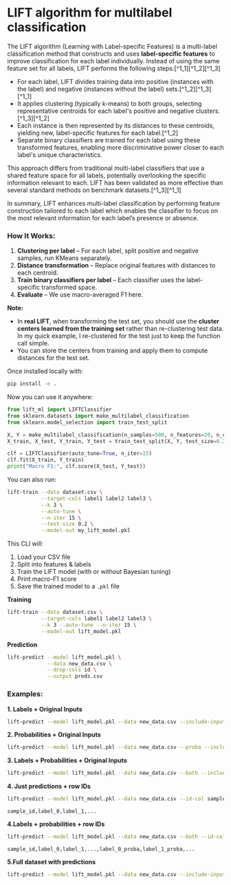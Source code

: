# LIFT algorithm for multilabel classification

The LIFT algorithm (Learning with Label-specific Features) is a multi-label classification method that constructs and uses **label-specific features** to improve classification for each label individually. Instead of using the same feature set for all labels, LIFT performs the following steps:[^1_1][^1_2][^1_3]

- For each label, LIFT divides training data into positive (instances with the label) and negative (instances without the label) sets.[^1_2][^1_3][^1_1]
- It applies clustering (typically k-means) to both groups, selecting representative centroids for each label's positive and negative clusters.[^1_3][^1_2]
- Each instance is then represented by its distances to these centroids, yielding new, label-specific features for each label.[^1_2]
- Separate binary classifiers are trained for each label using these transformed features, enabling more discriminative power closer to each label's unique characteristics.

This approach differs from traditional multi-label classifiers that use a shared feature space for all labels, potentially overlooking the specific information relevant to each. LIFT has been validated as more effective than several standard methods on benchmark datasets.[^1_3][^1_1]

In summary, LIFT enhances multi-label classification by performing feature construction tailored to each label which enables the classifier to focus on the most relevant information for each label’s presence or absence.

### How It Works:

1. **Clustering per label** – For each label, split positive and negative samples, run KMeans separately.
2. **Distance transformation** – Replace original features with distances to each centroid.
3. **Train binary classifiers per label** – Each classifier uses the label-specific transformed space.
4. **Evaluate** – We use macro-averaged F1 here.

**Note:**

- In **real LIFT**, when transforming the test set, you should use the **cluster centers learned from the training set** rather than re-clustering test data. In my quick example, I re-clustered for the test just to keep the function call simple.
- You can store the centers from training and apply them to compute distances for the test set.

Once installed locally with:

```bash
pip install -e .
```

Now you can use it anywhere:

```python
from lift_ml import LIFTClassifier
from sklearn.datasets import make_multilabel_classification
from sklearn.model_selection import train_test_split

X, Y = make_multilabel_classification(n_samples=500, n_features=20, n_classes=5, random_state=42)
X_train, X_test, Y_train, Y_test = train_test_split(X, Y, test_size=0.2)

clf = LIFTClassifier(auto_tune=True, n_iter=15)
clf.fit(X_train, Y_train)
print("Macro F1:", clf.score(X_test, Y_test))
```

You can also run:

```bash
lift-train --data dataset.csv \
           --target-cols label1 label2 label3 \
           --k 3 \
           --auto-tune \
           --n-iter 15 \
           --test-size 0.2 \
           --model-out my_lift_model.pkl
```

This CLI will:

1. Load your CSV file
2. Split into features \& labels
3. Train the LIFT model (with or without Bayesian tuning)
4. Print macro-F1 score
5. Save the trained model to a `.pkl` file

**Training**

```bash
lift-train --data dataset.csv \
           --target-cols label1 label2 label3 \
           --k 3 --auto-tune --n-iter 15 \
           --model-out lift_model.pkl
```


**Prediction**

```bash
lift-predict --model lift_model.pkl \
             --data new_data.csv \
             --drop-cols id \
             --output preds.csv
```

### Examples:

**1. Labels + Original Inputs**

```bash
lift-predict --model lift_model.pkl --data new_data.csv --include-input
```

**2. Probabilities + Original Inputs**

```bash
lift-predict --model lift_model.pkl --data new_data.csv --proba --include-input
```

**3. Labels + Probabilities + Original Inputs**

```bash
lift-predict --model lift_model.pkl --data new_data.csv --both --include-input
```

**4. Just predictions + row IDs**

```bash
lift-predict --model lift_model.pkl --data new_data.csv --id-col sample_id --output preds.csv
```

```
sample_id,label_0,label_1,...
```


**4.Labels + probabilities + row IDs**

```bash
lift-predict --model lift_model.pkl --data new_data.csv --both --id-col sample_id --output preds_probas.csv
```

```
sample_id,label_0,label_1,...,label_0_proba,label_1_proba,...
```


**5.Full dataset with predictions**

```bash
lift-predict --model lift_model.pkl --data new_data.csv --include-input --both --output full_preds.csv
```
